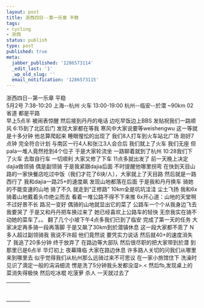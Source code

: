 ```yaml
---
layout: post
title: 浙西四日--第一乐章 平稳
tags:
- cycling
- 浙西
status: publish
type: post
published: true
meta:
  jabber_published: '1286573114'
  _edit_last: '1'
  _wp_old_slug: ''
  email_notification: '1286573115'
---
```

<div id="msgcns!C680689E725A511E!256" class="bvMsg">
<div>浙西四日--第一乐章 平稳</div>
<div>5月2号
7:38-10:20  上海--杭州        火车
13:00-19:00 杭州--临安--於潜  ~90km       02省道 都是平路</div>
<div>早上5点半 被闹表惊醒 然后接到丹丹的电话 边吃早饭边上BBS 发贴祝我们一路顺风
6:15到了北区后门 发现大家都在等我 寒风中大家说要等weishengwu 这一等就是十多分钟 他总算爬起来 睡眼惺忪的出现了 我们8人打车到火车站北广场 刚好7点钟 完全符合计划 与南区一行4人和张江3人会合后 我们就上了火车
我们无座 但pala一堆人竟然抢到4个位子 于是大家轮流坐 一路聊着就到了杭州 10:28我们下了火车 去取自行车 一切顺利 大家又修了下车 11点多就出发了
前一天晚上决定dajia做领骑 偶是副领骑 于是我紧跟dajia后面 不时提醒他哪里拐弯 在快到天目山路的一家快餐店吃过中饭（我们才花了6块/人），大家就上了天目路 然后就是一路西行了
我和dajia一路25+的速度飙 发现山地都落在后面 于是我和丹丹换车 骑她的不能变速的山地 骑了不久 就走到“正修路” 10km全是坑坑洼洼 尘土飞扬 我和6x骑着山地戴着头巾绝尘而去 看着一堆公路不得不下来推 6x开心道：山地的天堂啊
不过好景不长 路况一变好 偶骑的山地就显出它的菜了 公路车一个个从我身边飞去 我要哭了 于是又和丹丹把车换过来了 她已经喜欢上公路车的轻快 无奈我实在骑不动她的菜车了。。
翻了几个小坡下午4点多我们已到了临安 完成了第一天的任务 大家决定再多骑一段再落脚 于是又飙了30km到於潜镇休息 这一段大家都不乖了 N多人超过副领骑我 我说不许超 他们竟然说 要凭实力说话 然后就40+的速度消失了 我追了20多分钟 终于放弃了 在路边等大部队 然后很尽职的把大家带到於潜
到那里已是6点半 华灯初上 夜幕降临 大家在路边休息 许多路人关切的问我们从哪里来到哪里去 似乎觉得我们从杭州那么远骑过来不可思议
在一家小旅馆住下 洗澡时见识了滴定一般的涓涓细流 愣是洗了5分钟我头发都没湿&gt;.&lt;
然后fb,发现桌上的菜消失得极快 然后吃冰棍 吃菠萝 杀人 一天就过去了</div>
</div>
<table border="0" cellspacing="0">
<tbody>
<tr>
<td></td>
</tr>
<tr>
<td valign="top"><a rel="WLPP;url=http://byfiles.storage.live.com/y1pRWmkLHF05godpLxFp7BjndvdAOAqsut-xSRemfqhy3ShmprX5zG20LmJwGR7l3P2GE1LvsbKbaM;cnsid=cns!C680689E725A511E!262" href="http://byfiles.storage.live.com/y1pRWmkLHF05godpLxFp7BjndvdAOAqsut-xSRemfqhy3ShmprX5zG20LmJwGR7l3P2GE1LvsbKbaM" target="_blank"><img src="http://byfiles.storage.live.com/y1pRWmkLHF05godpLxFp7BjnfXL948EhJAEkBv2f1g41xGiFSL_ZEG_Uy7RQyr8wDSMRDm03aPZE7c" border="0" alt="" /></a></td>
<td width="15"></td>
<td valign="top"><a rel="WLPP;url=http://byfiles.storage.live.com/y1p7jguOF4DoC3rGP2F9kPH8fg19ezNy2zanPEIWBeKmC-s36kd3KpjrNVHZL4kGot_1pQ_fsd4ZPc;cnsid=cns!C680689E725A511E!263" href="http://byfiles.storage.live.com/y1p7jguOF4DoC3rGP2F9kPH8fg19ezNy2zanPEIWBeKmC-s36kd3KpjrNVHZL4kGot_1pQ_fsd4ZPc" target="_blank"><img src="http://byfiles.storage.live.com/y1p7jguOF4DoC3rGP2F9kPH8SDIQbiEUJQQ1HUjH0UqzWKX29aUtfrnykbWRtFtv1VlpE4NCCZCaf8" border="0" alt="" /></a></td>
</tr>
<tr>
<td></td>
</tr>
<tr>
<td valign="top"><a rel="WLPP;url=http://byfiles.storage.live.com/y1pmEYkl0c-zMgtgHGvX4-WUc3zN4dRORGwMficirT-9KI9XfMEhwDwIBKw_6F98zY_U-yH6VkPMts;cnsid=cns!C680689E725A511E!264" href="http://byfiles.storage.live.com/y1pmEYkl0c-zMgtgHGvX4-WUc3zN4dRORGwMficirT-9KI9XfMEhwDwIBKw_6F98zY_U-yH6VkPMts" target="_blank"><img src="http://byfiles.storage.live.com/y1pmEYkl0c-zMgtgHGvX4-WUaJA4L_dkseDJXNaix0XhqLsbqZ1XadA7qy5PhJBfH2SbwFDMPVWsEQ" border="0" alt="" /></a></td>
<td width="15"></td>
<td valign="top"><a rel="WLPP;url=http://byfiles.storage.live.com/y1pDj39LPUCAImGXnM_06GgQDuhuoxC0tAP38fKMOUOC59ptNGoBOqMVauMIPnM702qYZrJAOm38dw;cnsid=cns!C680689E725A511E!265" href="http://byfiles.storage.live.com/y1pDj39LPUCAImGXnM_06GgQDuhuoxC0tAP38fKMOUOC59ptNGoBOqMVauMIPnM702qYZrJAOm38dw" target="_blank"><img src="http://byfiles.storage.live.com/y1pDj39LPUCAImGXnM_06GgQBjKkDbwwzw5wlr48pvNfKzQoSnuZDdDRY6VLdOnjqWmbfyT5kvZPOw" border="0" alt="" /></a></td>
</tr>
<tr>
<td></td>
</tr>
<tr>
<td valign="top"><a rel="WLPP;url=http://byfiles.storage.live.com/y1p7xdpQ7HEUVgoofzWR3MeRbE6ZhO-VM8kA-e3KXmbya1FRtCOhqPBJPhMtZ5Q7GhRwqVh3nsKub8;cnsid=cns!C680689E725A511E!266" href="http://byfiles.storage.live.com/y1p7xdpQ7HEUVgoofzWR3MeRbE6ZhO-VM8kA-e3KXmbya1FRtCOhqPBJPhMtZ5Q7GhRwqVh3nsKub8" target="_blank"><img src="http://byfiles.storage.live.com/y1p7xdpQ7HEUVgoofzWR3MeRW89-gd5ib2D3hrT68DXpCxyDvlsvLEQ9yhpvHttI4QZOD8-BrOY-O0" border="0" alt="" /></a></td>
<td width="15"></td>
<td valign="top"><a rel="WLPP;url=http://byfiles.storage.live.com/y1pTFr3WmiPmydurl2axJO2vjGAdpt74eWIjZRQc-lz783YJjnaE1JNl_7rF_PfprJerJaDkxKh1NM;cnsid=cns!C680689E725A511E!267" href="http://byfiles.storage.live.com/y1pTFr3WmiPmydurl2axJO2vjGAdpt74eWIjZRQc-lz783YJjnaE1JNl_7rF_PfprJerJaDkxKh1NM" target="_blank"><img src="http://byfiles.storage.live.com/y1pTFr3WmiPmydurl2axJO2vkRtgCs4wJHPSFL39Oh5kplTWnF8itOiUX_FcKFOGZ8t3AUPhMsU6cM" border="0" alt="" /></a></td>
</tr>
<tr>
<td></td>
</tr>
<tr>
<td valign="top"><a rel="WLPP;url=http://byfiles.storage.live.com/y1pbVxMKQMQMnYNaTwZ9iET49bru9-Ryw_1BjSHUgav9zHCK5XczaWfxe0q7EqVJmKN3Jal67Qp6YM;cnsid=cns!C680689E725A511E!268" href="http://byfiles.storage.live.com/y1pbVxMKQMQMnYNaTwZ9iET49bru9-Ryw_1BjSHUgav9zHCK5XczaWfxe0q7EqVJmKN3Jal67Qp6YM" target="_blank"><img src="http://byfiles.storage.live.com/y1pbVxMKQMQMnYNaTwZ9iET4xYiScqi2VduWTxD8Pr4SWqKTYmFqrYVyS92cn-nvCCHIY_rVojIY0Y" border="0" alt="" /></a></td>
</tr>
</tbody>
</table>
